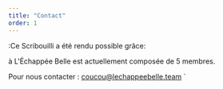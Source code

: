 ```yaml
---
title: "Contact"
order: 1
---
```

:Ce Scribouilli a été rendu possible grâce:

à L'Échappée Belle est actuellement composée de 5 membres.

Pour nous contacter : [coucou@lechappeebelle.team](mailto:coucou@lechappeebelle.team)
` 